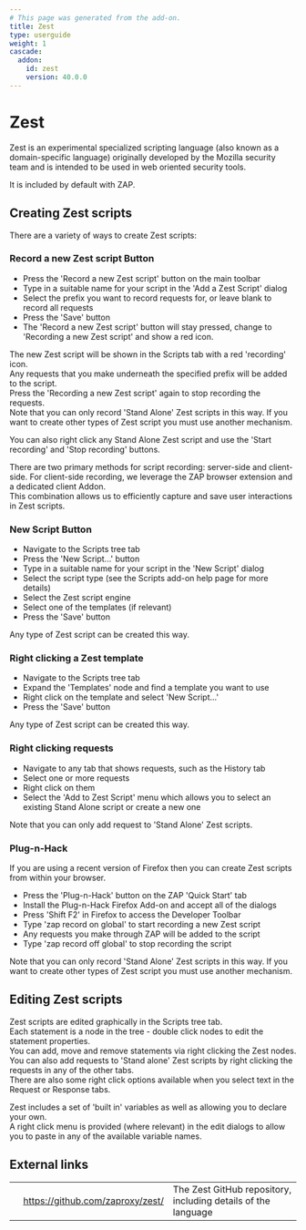 ```yaml
---
# This page was generated from the add-on.
title: Zest
type: userguide
weight: 1
cascade:
  addon:
    id: zest
    version: 40.0.0
---
```


# Zest

Zest is an experimental specialized scripting language (also known as a domain-specific language)
originally developed by the Mozilla security team and is intended to be used in web oriented security tools.

It is included by default with ZAP.  

## Creating Zest scripts

There are a variety of ways to create Zest scripts:

### Record a new Zest script Button

* Press the 'Record a new Zest script' button on the main toolbar
* Type in a suitable name for your script in the 'Add a Zest Script' dialog
* Select the prefix you want to record requests for, or leave blank to record all requests
* Press the 'Save' button
* The 'Record a new Zest script' button will stay pressed, change to 'Recording a new Zest script' and show a red icon.

The new Zest script will be shown in the Scripts tab with a red 'recording' icon.  
Any requests that you make underneath the specified prefix will be added to the script.  
Press the 'Recording a new Zest script' again to stop recording the requests.  
Note that you can only record 'Stand Alone' Zest scripts in this way. If you want to create other types of Zest script you must use another mechanism.   

You can also right click any Stand Alone Zest script and use the 'Start recording' and 'Stop recording' buttons.   

There are two primary methods for script recording: server-side and client-side. For client-side recording, we leverage the ZAP browser extension and a dedicated client Addon.   
This combination allows us to efficiently capture and save user interactions in Zest scripts.

### New Script Button

* Navigate to the Scripts tree tab
* Press the 'New Script...' button
* Type in a suitable name for your script in the 'New Script' dialog
* Select the script type (see the Scripts add-on help page for more details)
* Select the Zest script engine
* Select one of the templates (if relevant)
* Press the 'Save' button

Any type of Zest script can be created this way.

### Right clicking a Zest template

* Navigate to the Scripts tree tab
* Expand the 'Templates' node and find a template you want to use
* Right click on the template and select 'New Script...'
* Press the 'Save' button

Any type of Zest script can be created this way.

### Right clicking requests

* Navigate to any tab that shows requests, such as the History tab
* Select one or more requests
* Right click on them
* Select the 'Add to Zest Script' menu which allows you to select an existing Stand Alone script or create a new one

Note that you can only add request to 'Stand Alone' Zest scripts.

### Plug-n-Hack

If you are using a recent version of Firefox then you can create Zest scripts from within your browser.  

* Press the 'Plug-n-Hack' button on the ZAP 'Quick Start' tab
* Install the Plug-n-Hack Firefox Add-on and accept all of the dialogs
* Press 'Shift F2' in Firefox to access the Developer Toolbar
* Type 'zap record on global' to start recording a new Zest script
* Any requests you make through ZAP will be added to the script
* Type 'zap record off global' to stop recording the script

Note that you can only record 'Stand Alone' Zest scripts in this way. If you want to create other types of Zest script you must use another mechanism.

## Editing Zest scripts

Zest scripts are edited graphically in the Scripts tree tab.  
Each statement is a node in the tree - double click nodes to edit the statement properties.  
You can add, move and remove statements via right clicking the Zest nodes.  
You can also add requests to 'Stand alone' Zest scripts by right clicking the requests in any of the other tabs.  
There are also some right click options available when you select text in the Request or Response tabs.  

Zest includes a set of 'built in' variables as well as allowing you to declare your own.  
A right click menu is provided (where relevant) in the edit dialogs to allow you to paste in any of the available variable names.  

## External links

|   |                                    |                                                               |
|---|------------------------------------|---------------------------------------------------------------|
|   | <https://github.com/zaproxy/zest/> | The Zest GitHub repository, including details of the language |
